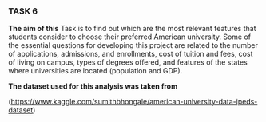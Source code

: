 ###  TASK 6 
**The aim of this**
Task is to find out which are the most relevant features that students consider
to choose their preferred American university. Some of the essential questions
for developing this project are related to the number of applications,
admissions, and enrollments, cost of tuition and fees, cost of living on
campus, types of degrees offered, and features of the states where universities
are located (population and GDP).


**The dataset used for this analysis was taken from** 


(https://www.kaggle.com/sumithbhongale/american-university-data-ipeds-dataset)

